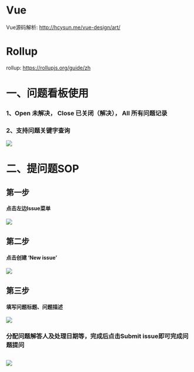 # Vue
Vue源码解析: http://hcysun.me/vue-design/art/

# Rollup
rollup: https://rollupjs.org/guide/zh



# 一、问题看板使用
### 1、Open 未解决， Close 已关闭（解决）， All 所有问题记录
### 2、支持问题关键字查询
![][search]

# 二、提问题SOP

## 第一步
#### 点击左边Issue菜单
![][first]

## 第二步
#### 点击创建 ‘New issue’
![][two]

## 第三步
#### 填写问题标题、问题描述
![][three]
### 分配问题解答人及处理日期等，完成后点击Submit issue即可完成问题提问
![][four]
----------------------------------
[first]:img/first.png
[two]:img/two.png
[three]:img/three.png
[four]:img/four.png
[search]:img/search.png



